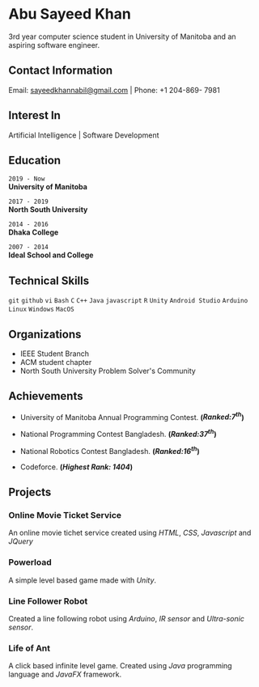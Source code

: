 # Abu Sayeed Khan
3rd year computer science student in University of Manitoba and an aspiring software engineer.


## Contact Information
Email: sayeedkhannabil@gmail.com | Phone: +1 204-869- 7981 


## Interest In
Artificial Intelligence | Software Development


## Education
`2019 - Now`     
__University of Manitoba__

`2017 - 2019`     
__North South University__

`2014 - 2016`     
__Dhaka College__

`2007 - 2014`     
__Ideal School and College__


## Technical Skills
`git` `github` `vi` `Bash` `C` `C++` `Java` `javascript` `R` `Unity` `Android Studio` `Arduino` `Linux` `Windows` `MacOS`


## Organizations
* IEEE Student Branch
* ACM student chapter
* North South University Problem Solver's Community


## Achievements
* University of Manitoba Annual Programming Contest. __(*Ranked:7<sup>th</sup>*)__

* National Programming Contest Bangladesh. __(*Ranked:37<sup>th</sup>*)__

* National Robotics Contest Bangladesh. __(*Ranked:16<sup>th</sup>*)__

* Codeforce. __(*Highest Rank: 1404*)__

## Projects


### Online Movie Ticket Service
An online movie tichet service created using *HTML*, *CSS*, *Javascript* and *JQuery*


### Powerload
A simple level based game made with *Unity*.


### Line Follower Robot
Created a line following robot using *Arduino*, *IR sensor* and *Ultra-sonic sensor*.


### Life of Ant
A click based infinite level game. Created using *Java* programming language and *JavaFX* framework.